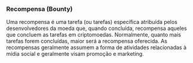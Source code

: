### Recompensa (Bounty)

Uma recompensa é uma tarefa (ou tarefas) específica atribuída pelos desenvolvedores da moeda que, quando concluída, recompensa aqueles que concluem as tarefas em criptomoedas. Normalmente, quanto mais tarefas forem concluídas, maior será a recompensa oferecida. As recompensas geralmente assumem a forma de atividades relacionadas à mídia social e geralmente visam promoção e marketing.
